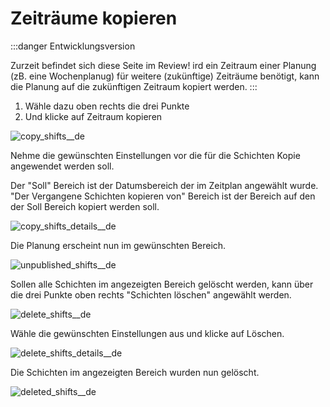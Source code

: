 # Zeiträume kopieren

:::danger Entwicklungsversion

Zurzeit befindet sich diese Seite im Review!
ird ein Zeitraum einer Planung (zB. eine Wochenplanug) für weitere (zukünftige) Zeiträume benötigt, kann die Planung auf die zukünftigen Zeitraum kopiert werden.
:::

1. Wähle dazu oben rechts die drei Punkte
2. Und klicke auf Zeitraum kopieren

![copy_shifts__de](//assets/copy_shifts__de.webp)

Nehme die gewünschten Einstellungen vor die für die Schichten Kopie angewendet werden soll.

Der "Soll" Bereich ist der Datumsbereich der im Zeitplan angewählt wurde.
"Der Vergangene Schichten kopieren von" Bereich ist der Bereich auf den der Soll Bereich kopiert werden soll.

![copy_shifts_details__de](//assets/copy_shifts_details__de.webp)

Die Planung erscheint nun im gewünschten Bereich.

![unpublished_shifts__de](//assets/unpublished_shifts__de.webp)

Sollen alle Schichten im angezeigten Bereich gelöscht werden, kann über die drei Punkte oben rechts "Schichten löschen" angewählt werden.

![delete_shifts__de](//assets/delete_shifts__de.webp)

Wähle die gewünschten Einstellungen aus und klicke auf Löschen.

![delete_shifts_details__de](//assets/delete_shifts_details__de.webp)

Die Schichten im angezeigten Bereich wurden nun gelöscht.

![deleted_shifts__de](//assets/deleted_shifts__de.webp)
